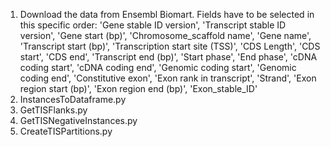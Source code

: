 1. Download the data from Ensembl Biomart.
    Fields have to be selected in this specific order: 'Gene stable ID version', 'Transcript stable ID version', 'Gene start (bp)', 'Chromosome_scaffold name', 'Gene name', 'Transcript start (bp)', 'Transcription start site (TSS)', 'CDS Length', 'CDS start', 'CDS end', 'Transcript end (bp)', 'Start phase', 'End phase', 'cDNA coding start', 'cDNA coding end', 'Genomic coding start', 'Genomic coding end', 'Constitutive exon', 'Exon rank in transcript', 'Strand', 'Exon region start (bp)', 'Exon region end (bp)', 'Exon_stable_ID'
2. InstancesToDataframe.py
3. GetTISFlanks.py
4. GetTISNegativeInstances.py
5. CreateTISPartitions.py
